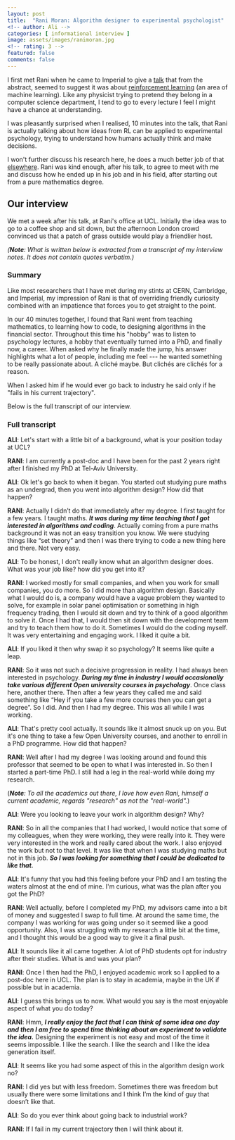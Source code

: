 ```yaml
---
layout: post
title:  "Rani Moran: Algorithm designer to experimental psychologist"
<!-- author: Ali -->
categories: [ informational interview ]
image: assets/images/ranimoran.jpg
<!-- rating: 3 -->
featured: false
comments: false
---
```



I first met Rani when he came to Imperial to give a [talk](https://www.eventbrite.co.uk/e/retrospective-model-based-inference-guides-model-free-credit-assignment-tickets-61031098659#) that from the abstract, seemed to suggest it was about [reinforcement learning](https://en.wikipedia.org/wiki/Reinforcement_learning) (an area of machine learning). Like any physicist trying to pretend they belong in a computer science department, I tend to go to every lecture I feel I might have a chance at understanding. 

I was pleasantly surprised when I realised, 10 minutes into the talk, that Rani is actually talking about how ideas from RL can be applied to experimental psychology, trying to understand how humans actually think and make decisions. 

I won't further discuss his research here, he does a much better job of that [elsewhere](https://socialsciences.nature.com/users/207837-rani-moran/posts/44037-model-based-inference-guides-model-free-credit-assignment). Rani was kind enough, after his talk, to agree to meet with me and discuss how he ended up in his job and in his field, after starting out from a pure mathematics degree. 

## Our interview

We met a week after his talk, at Rani's office at UCL. Initially the idea was to go to a coffee shop and sit down, but the afternoon London crowd convinced us that a patch of grass outside would play a friendlier host. 

_(**Note**: What is written below is extracted from a transcript of my interview notes. It does not contain quotes verbatim.)_

### Summary

Like most researchers that I have met during my stints at CERN, Cambridge, and Imperial, my impression of Rani is that of overriding friendly curiosity combined with an impatience that forces you to get straight to the point. 

In our 40 minutes together, I found that Rani went from teaching mathematics, to learning how to code, to designing algorithms in the financial sector. Throughout this time his "hobby" was to listen to psychology lectures, a hobby that eventually turned into a PhD, and finally now, a career. When asked why he finally made the jump, his answer highlights what a lot of people, including me feel --- he wanted something to be really passionate about. A cliché maybe. But clichés are clichés for a reason. 

When I asked him if he would ever go back to industry he said only if he "fails in his current trajectory". 

Below is the full transcript of our interview. 

### Full transcript


**ALI**: Let's start with a little bit of a background, what is your position today at UCL?

**RANI**: I am currently a post-doc and I have been for the past 2 years right after I finished my PhD at Tel-Aviv University. 

**ALI**: Ok let's go back to when it began. You started out studying pure maths as an undergrad, then you went into algorithm design? How did that happen?

**RANI**: Actually I didn’t do that immediately after my degree. I first taught for a few years. I taught maths. _**It was during my time teaching that I got interested in algorithms and coding**_. Actually coming from a pure maths background it was not an easy transition you know. We were studying things like “set theory” and then I was there trying to code a new thing here and there. Not very easy. 

**ALI**: To be honest, I don't really know what an algorithm designer does. What was your job like? how did you get into it?

**RANI**: I worked mostly for small companies, and when you work for small companies, you do more. So I did more than algorithm design. Basically what I would do is, a company would have a vague problem they wanted to solve, for example in solar panel optimisation or something in high frequency trading, then I would sit down and try to think of a good algorithm to solve it. Once I had that, I would then sit down with the development team and try to teach them how to do it. Sometimes I would do the coding myself. It was very entertaining and engaging work. I liked it quite a bit. 

**ALI**: If you liked it then why swap it so psychology? It seems like quite a leap. 

**RANI**: So it was not such a decisive progression in reality. I had always been interested in psychology. **_During my time in industry I would occasionally take various different Open university courses in psychology_**. Once class here, another there. Then after a few years they called me and said something like “Hey if you take a few more courses then you can get a degree”. So I did. And then I had my degree. This was all while I was working.

**ALI**: That's pretty cool actually. It sounds like it almost snuck up on you. But it's one thing to take a few Open University courses, and another to enroll in a PhD programme. How did that happen?

**RANI**: Well after I had my degree I was looking around and found this professor that seemed to be open to what I was interested in. So then I started a part-time PhD. I still had a leg in the real-world while doing my research. 

(_**Note**: To all the academics out there, I love how even Rani, himself a current academic, regards "research" as not the "real-world"._)

**ALI**: Were you looking to leave your work in algorithm design? Why?

**RANI**: So in all the companies that I had worked, I would notice that some of my colleagues, when they were working, they were really into it. They were very interested in the work and really cared about the work. I also enjoyed the work but not to that level. It was like that when I was studying maths but not in this job. **_So I was looking for something that I could be dedicated to like that._**

**ALI**: It's funny that you had this feeling before your PhD and I am testing the waters almost at the end of mine. I'm curious, what was the plan after you got the PhD?

**RANI**: Well actually, before I completed my PhD, my advisors came into a bit of money and suggested I swap to full time. At around the same time, the company I was working for was going under so it seemed like a good opportunity. Also, I was struggling with my research a little bit at the time, and I thought this would be a good way to give it a final push. 


**ALI**: It sounds like it all came together. A lot of PhD students opt for industry after their studies. What is and was your plan?

**RANI**: Once I then had the PhD, I enjoyed academic work so I applied to a post-doc here in UCL. The plan is to stay in academia, maybe in the UK if possible but in academia. 

**ALI**: I guess this brings us to now. What would you say is the most enjoyable aspect of what you do today?

**RANI**: Hmm, **_I really enjoy the fact that I can think of some idea one day and then I am free to spend time thinking about an experiment to validate the idea._** Designing the experiment is not easy and most of the time it seems impossible. I like the search. I like the search and I like the idea generation itself. 

**ALI**: It seems like you had some aspect of this in the algorithm design work no?

**RANI**: I did yes but with less freedom. Sometimes there was freedom but usually there were some limitations and I think I’m the kind of guy that doesn’t like that. 

**ALI**: So do you ever think about going back to industrial work?

**RANI**: If I fail in my current trajectory then I will think about it. 

